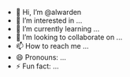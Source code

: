 - 👋 Hi, I’m @alwarden
- 👀 I’m interested in ...
- 🌱 I’m currently learning ...
- 💞️ I’m looking to collaborate on ...
- 📫 How to reach me ...
- 😄 Pronouns: ...
- ⚡ Fun fact: ...

<!---
alwarden/alwarden is a ✨ special ✨ repository because its `README.md` (this file) appears on your GitHub profile.
You can click the Preview link to take a look at your changes.
--->
